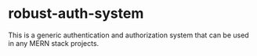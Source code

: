 # robust-auth-system
This is a generic authentication and authorization system that can be used in any MERN stack projects.
